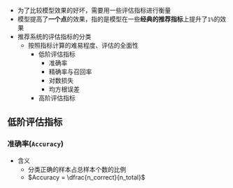 * 为了比较模型效果的好坏，需要用一些评估指标进行衡量
* 模型提高了**一个点**的效果，指的是模型在一些**经典的推荐指标**上提升了`1%`的效果
* 推荐系统的评估指标的分类
  * 按照指标计算的难易程度、评估的全面性
    * 低阶评估指标
      * 准确率
      * 精确率与召回率
      * 对数损失
      * 均方根误差
    * 高阶评估指标
## 低阶评估指标
### 准确率(`Accuracy`)
* 含义
  * 分类正确的样本占总样本个数的比例
  * $Accuracy = \dfrac{n_correct}{n_total}$
